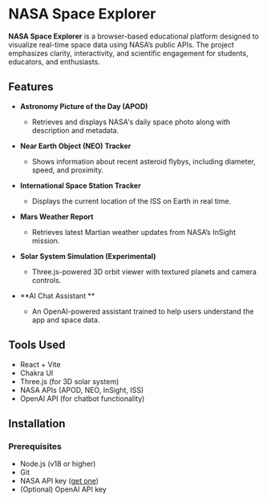# NASA Space Explorer

**NASA Space Explorer** is a browser-based educational platform designed to visualize real-time space data using NASA’s public APIs. The project emphasizes clarity, interactivity, and scientific engagement for students, educators, and enthusiasts.

## Features

- **Astronomy Picture of the Day (APOD)**
  - Retrieves and displays NASA's daily space photo along with description and metadata.

- **Near Earth Object (NEO) Tracker**
  - Shows information about recent asteroid flybys, including diameter, speed, and proximity.

- **International Space Station Tracker**
  - Displays the current location of the ISS on Earth in real time.

- **Mars Weather Report**
  - Retrieves latest Martian weather updates from NASA’s InSight mission.

- **Solar System Simulation (Experimental)**
  - Three.js-powered 3D orbit viewer with textured planets and camera controls.

- **AI Chat Assistant **
  - An OpenAI-powered assistant trained to help users understand the app and space data.

## Tools Used

- React + Vite
- Chakra UI
- Three.js (for 3D solar system)
- NASA APIs (APOD, NEO, InSight, ISS)
- OpenAI API (for chatbot functionality)

## Installation

### Prerequisites

- Node.js (v18 or higher)
- Git
- NASA API key ([get one](https://api.nasa.gov))
- (Optional) OpenAI API key
